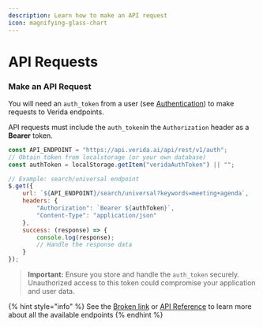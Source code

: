 ```yaml
---
description: Learn how to make an API request
icon: magnifying-glass-chart
---
```


# API Requests

### Make an API Request

You will need an `auth_token` from a user (see [Authentication](authentication.md)) to make requests to Verida endpoints.

API requests must include the `auth_token`in the `Authorization` header as a **Bearer** token.

```js
const API_ENDPOINT = "https://api.verida.ai/api/rest/v1/auth";
// Obtain token from localstorage (or your own database)
const authToken = localStorage.getItem("veridaAuthToken") || "";

// Example: search/universal endpoint
$.get({
    url: `${API_ENDPOINT}/search/universal?keywords=meeting+agenda`,
    headers: {
        "Authorization": `Bearer ${authToken}`,
        "Content-Type": "application/json"
    },
    success: (response) => {
        console.log(response);
        // Handle the response data
    }
});
```

> **Important:** Ensure you store and handle the `auth_token` securely. Unauthorized access to this token could compromise your application and user data.

{% hint style="info" %}
See the [Broken link](broken-reference "mention") or [API Reference](https://user-apis.verida.network/) to learn more about all the available endpoints
{% endhint %}
